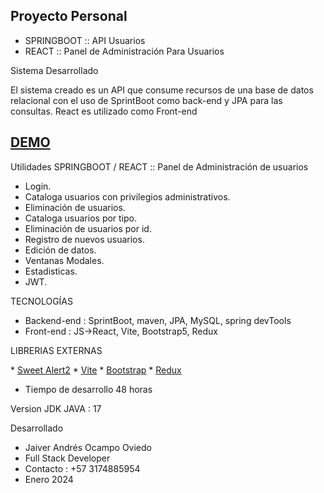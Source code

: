 ## Proyecto Personal
* SPRINGBOOT :: API Usuarios
* REACT :: Panel de Administración Para Usuarios


Sistema Desarrollado  

El sistema creado es un API que consume recursos de una base de datos relacional con el uso de SprintBoot como back-end y JPA para las consultas. React es utilizado como Front-end

## <a href="https://youtu.be/aSTMgMif2ZI" target="_blank">DEMO</a>

Utilidades SPRINGBOOT / REACT :: Panel de Administración de usuarios

* Login.
* Cataloga usuarios con privilegios administrativos.
* Eliminación de usuarios.
* Cataloga usuarios por tipo.
* Eliminación de usuarios por id.
* Registro de nuevos usuarios.
* Edición de datos.
* Ventanas Modales.
* Estadisticas.
* JWT.

TECNOLOGÍAS 
* Backend-end  : SprintBoot, maven, JPA, MySQL, spring devTools
* Front-end : JS->React, Vite, Bootstrap5, Redux
  
LIBRERIAS EXTERNAS
<p align="left">
* <a href="https://sweetalert2.github.io/">Sweet Alert2</a>
* <a href="https://vitejs.dev/guide/">Vite</a>
* <a href="https://getbootstrap.com/docs/5.3/getting-started/download/">Bootstrap</a>
* <a href="https://redux-toolkit.js.org/">Redux</a>
</p>

* Tiempo de desarrollo 48 horas

Version JDK JAVA : 17

Desarrollado
* Jaiver Andrés Ocampo Oviedo
* Full Stack Developer
* Contacto : +57 3174885954
* Enero 2024 